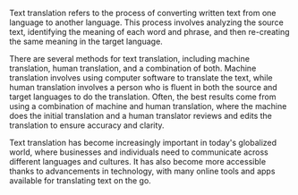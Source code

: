 Text translation refers to the process of converting written text from one language to another language. This process involves analyzing the source text, identifying the meaning of each word and phrase, and then re-creating the same meaning in the target language.

There are several methods for text translation, including machine translation, human translation, and a combination of both. Machine translation involves using computer software to translate the text, while human translation involves a person who is fluent in both the source and target languages to do the translation. Often, the best results come from using a combination of machine and human translation, where the machine does the initial translation and a human translator reviews and edits the translation to ensure accuracy and clarity.

Text translation has become increasingly important in today's globalized world, where businesses and individuals need to communicate across different languages and cultures. It has also become more accessible thanks to advancements in technology, with many online tools and apps available for translating text on the go.
